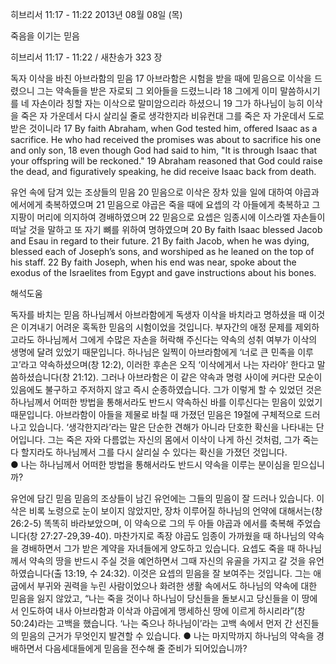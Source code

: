 히브리서 11:17 - 11:22 
2013년 08월 08일 (목)

죽음을 이기는 믿음



히브리서 11:17 - 11:22 / 새찬송가 323 장


독자 이삭을 바친 아브라함의 믿음
17 아브라함은 시험을 받을 때에 믿음으로 이삭을 드렸으니 그는 약속들을 받은 자로되 그 외아들을 드렸느니라 18 그에게 이미 말씀하시기를 네 자손이라 칭할 자는 이삭으로 말미암으리라 하셨으니 19 그가 하나님이 능히 이삭을 죽은 자 가운데서 다시 살리실 줄로 생각한지라 비유컨대 그를 죽은 자 가운데서 도로 받은 것이니라
17 By faith Abraham, when God tested him, offered Isaac as a sacrifice. He who had received the promises was about to sacrifice his one and only son, 18 even though God had said to him, "It is through Isaac that your offspring will be reckoned." 19 Abraham reasoned that God could raise the dead, and figuratively speaking, he did receive Isaac back from death.   

유언 속에 담겨 있는 조상들의 믿음
20 믿음으로 이삭은 장차 있을 일에 대하여 야곱과 에서에게 축복하였으며 21 믿음으로 야곱은 죽을 때에 요셉의 각 아들에게 축복하고 그 지팡이 머리에 의지하여 경배하였으며 22 믿음으로 요셉은 임종시에 이스라엘 자손들이 떠날 것을 말하고 또 자기 뼈를 위하여 명하였으며
20 By faith Isaac blessed Jacob and Esau in regard to their future. 21 By faith Jacob, when he was dying, blessed each of Joseph’s sons, and worshiped as he leaned on the top of his staff. 22 By faith Joseph, when his end was near, spoke about the exodus of the Israelites from Egypt and gave instructions about his bones.

해석도움





독자를 바치는 믿음 
하나님께서 아브라함에게 독생자 이삭을 바치라고 명하셨을 때 이것은 이겨내기 어려운 혹독한 믿음의 시험이었을 것입니다. 부자간의 애정 문제를 제외하고라도 하나님께서 그에게 수많은 자손을 허락해 주신다는 약속의 성취 여부가 이삭의 생명에 달려 있었기 때문입니다. 하나님은 일찍이 아브라함에게 ‘너로 큰 민족을 이루고’라고 약속하셨으며(창 12:2), 이러한 후손은 오직 ‘이삭에게서 나는 자라야’ 한다고 말씀하셨습니다(창 21:12). 그러나 아브라함은 이 같은 약속과 명령 사이에 커다란 모순이 있음에도 불구하고 주저하지 않고 즉시 순종하였습니다. 그가 이렇게 할 수 있었던 것은 하나님께서 어떠한 방법을 통해서라도 반드시 약속하신 바를 이루신다는 믿음이 있었기 때문입니다. 아브라함이 아들을 제물로 바칠 때 가졌던 믿음은 19절에 구체적으로 드러나고 있습니다. ‘생각한지라’라는 말은 단순한 견해가 아니라 단호한 확신을 나타내는 단어입니다. 그는 죽은 자와 다름없는 자신의 몸에서 이삭이 나게 하신 것처럼, 그가 죽는다 할지라도 하나님께서 그를 다시 살리실 수 있다는 확신을 가졌던 것입니다.  
● 나는 하나님께서 어떠한 방법을 통해서라도 반드시 약속을 이루는 분이심을 믿으십니까? 

유언에 담긴 믿음
믿음의 조상들이 남긴 유언에는 그들의 믿음이 잘 드러나 있습니다. 이삭은 비록 노령으로 눈이 보이지 않았지만, 장차 이루어질 하나님의 언약에 대해서는(창 26:2-5) 똑똑히 바라보았으며, 이 약속으로 그의 두 아들 야곱과 에서를 축복해 주었습니다(창 27:27-29,39-40). 마찬가지로 족장 야곱도 임종이 가까웠을 때 하나님의 약속을 경배하면서 그가 받은 계약을 자녀들에게 양도하고 있습니다. 요셉도 죽을 때 하나님께서 약속의  땅을 반드시 주실 것을 예언하면서 그때 자신의 유골을 가지고 갈 것을 유언하였습니다(출 13:19, 수 24:32). 이것은 요셉의 믿음을 잘 보여주는 것입니다. 그는 애굽에서 부귀와 권력을 누린 사람이었으나 화려한 생활 속에서도 하나님의 약속에 대한 믿음을 잃지 않았고, “나는 죽을 것이나 하나님이 당신들을 돌보시고 당신들을 이 땅에서 인도하여 내사 아브라함과 이삭과 야곱에게 맹세하신 땅에 이르게 하시리라”(창 50:24)라는 고백을 했습니다. ‘나는 죽으나 하나님이’라는 고백 속에서 먼저 간 선진들의 믿음의 근거가 무엇인지 발견할 수 있습니다. 
● 나는 마지막까지 하나님의 약속을 경배하면서 다음세대들에게 믿음을 전수해 줄 준비가 되어있습니까?
